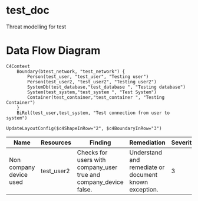 # test_doc
Threat modelling for test

# Data Flow Diagram
```mermaid
C4Context
	Boundary(btest_network, "test_network") {
		Person(test_user, "test_user", "Testing user")
		Person(test_user2, "test_user2", "Testing user2")
		SystemDb(test_database,"test_database ", "Testing database")
		System(test_system,"test_system ", "Test System")
		Container(test_container,"test_container ", "Testing Container")
	}
	BiRel(test_user,test_system, "Test connection from user to system")

UpdateLayoutConfig($c4ShapeInRow="2", $c4BoundaryInRow="3")
```
| Name | Resources | Finding | Remediation | Severity |
|-----|-----|-----|-----|-----|
| Non company device used | test_user2 | Checks for users with company_user true and company_device false. | Understand and remediate or document known exception. | 3 | 